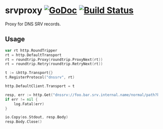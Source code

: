 # srvproxy [![GoDoc](https://godoc.org/github.com/peterbourgon/srvproxy?status.svg)](http://godoc.org/github.com/peterbourgon/srvproxy) [![Build Status](https://travis-ci.org/peterbourgon/srvproxy.svg)](https://travis-ci.org/peterbourgon/srvproxy)

Proxy for DNS SRV records.

## Usage

```go
var rt http.RoundTripper
rt = http.DefaultTransport
rt = roundtrip.Proxy(roundtrip.ProxyNext(rt))
rt = roundtrip.Retry(roundtrip.RetryNext(rt))

t := &http.Transport{}
t.RegisterProtocol("dnssrv", rt)

http.DefaultClient.Transport = t

resp, err := http.Get("dnssrv://foo.bar.srv.internal.name/normal/path?key=value")
if err != nil {
	log.Fatal(err)
}

io.Copy(os.Stdout, resp.Body)
resp.Body.Close()
```
